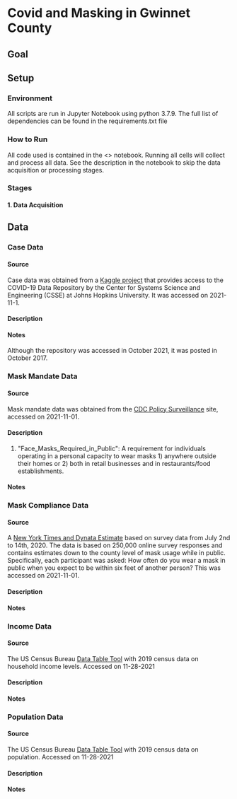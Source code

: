 # Covid and Masking in Gwinnet County

## Goal


## Setup

### Environment
All scripts are run in Jupyter Notebook using python 3.7.9. The full list of dependencies can be found in the requirements.txt file

### How to Run
All code used is contained in the <> notebook. Running all cells will collect and process all data. See the description in the notebook to skip the data acquisition or processing stages.

### Stages

#### 1. Data Acquisition

## Data

### Case Data

#### Source
Case data was obtained from a [Kaggle project](https://www.kaggle.com/antgoldbloom/covid19-data-from-john-hopkins-university/version/377?select=RAW_us_confirmed_cases.csv) that provides access to the COVID-19 Data Repository by the Center for Systems Science and Engineering (CSSE) at Johns Hopkins University. It was accessed on 2021-11-1.

#### Description

#### Notes
Although the repository was accessed in October 2021, it was posted in October 2017.

### Mask Mandate Data

#### Source
Mask mandate data was obtained from the [CDC Policy Surveillance](https://data.cdc.gov/Policy-Surveillance/U-S-State-and-Territorial-Public-Mask-Mandates-Fro/62d6-pm5i) site, accessed on 2021-11-01.


#### Description
1. "Face_Masks_Required_in_Public": A requirement for individuals operating in a personal capacity to wear masks 1) anywhere outside their homes or 2) both in retail businesses and in restaurants/food establishments.

#### Notes


### Mask Compliance Data

#### Source
A [New York Times and Dynata Estimate](https://github.com/nytimes/covid-19-data/tree/master/mask-use) based on survey data from July 2nd to 14th, 2020. The data is based on 250,000 online survey responses and contains estimates down to the county level of mask usage while in public. Specifically, each participant was asked: How often do you wear a mask in public when you expect to be within six feet of another person? This was accessed on 2021-11-01.


#### Description


#### Notes

### Income Data

#### Source
The US Census Bureau [Data Table Tool](https://data.census.gov/cedsci/table?q=Income&g=0400000US13%240500000&tid=ACSST1Y2019.S1901&hidePreview=true&tp=true) with 2019 census data on household income levels. Accessed on 11-28-2021

#### Description


#### Notes

### Population Data

#### Source
The US Census Bureau [Data Table Tool](https://data.census.gov/cedsci/table?q=Population&g=0400000US13%240500000&tid=ACSDP1Y2019.DP05&hidePreview=true&tp=true) with 2019 census data on population. Accessed on 11-28-2021

#### Description


#### Notes


